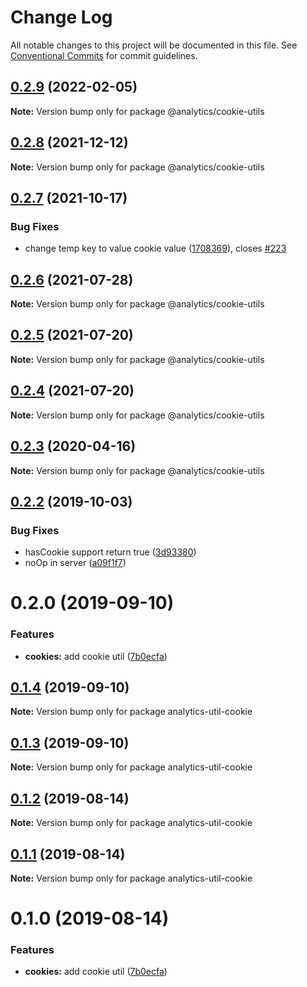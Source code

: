 # Change Log

All notable changes to this project will be documented in this file.
See [Conventional Commits](https://conventionalcommits.org) for commit guidelines.

## [0.2.9](https://github.com/DavidWells/analytics/tree/master/packages/analytics-util-cookie/compare/@analytics/cookie-utils@0.2.8...@analytics/cookie-utils@0.2.9) (2022-02-05)

**Note:** Version bump only for package @analytics/cookie-utils





## [0.2.8](https://github.com/DavidWells/analytics/tree/master/packages/analytics-util-cookie/compare/@analytics/cookie-utils@0.2.7...@analytics/cookie-utils@0.2.8) (2021-12-12)

**Note:** Version bump only for package @analytics/cookie-utils





## [0.2.7](https://github.com/DavidWells/analytics/tree/master/packages/analytics-util-cookie/compare/@analytics/cookie-utils@0.2.6...@analytics/cookie-utils@0.2.7) (2021-10-17)


### Bug Fixes

* change temp key to value cookie value ([1708369](https://github.com/DavidWells/analytics/tree/master/packages/analytics-util-cookie/commit/1708369)), closes [#223](https://github.com/DavidWells/analytics/tree/master/packages/analytics-util-cookie/issues/223)





## [0.2.6](https://github.com/DavidWells/analytics/tree/master/packages/analytics-util-cookie/compare/@analytics/cookie-utils@0.2.5...@analytics/cookie-utils@0.2.6) (2021-07-28)

**Note:** Version bump only for package @analytics/cookie-utils





## [0.2.5](https://github.com/DavidWells/analytics/tree/master/packages/analytics-util-cookie/compare/@analytics/cookie-utils@0.2.4...@analytics/cookie-utils@0.2.5) (2021-07-20)

**Note:** Version bump only for package @analytics/cookie-utils





## [0.2.4](https://github.com/DavidWells/analytics/tree/master/packages/analytics-util-cookie/compare/@analytics/cookie-utils@0.2.3...@analytics/cookie-utils@0.2.4) (2021-07-20)

**Note:** Version bump only for package @analytics/cookie-utils





## [0.2.3](https://github.com/DavidWells/analytics/compare/@analytics/cookie-utils@0.2.2...@analytics/cookie-utils@0.2.3) (2020-04-16)

**Note:** Version bump only for package @analytics/cookie-utils





## [0.2.2](https://github.com/DavidWells/analytics/compare/@analytics/cookie-utils@0.2.0...@analytics/cookie-utils@0.2.2) (2019-10-03)


### Bug Fixes

* hasCookie support return true ([3d93380](https://github.com/DavidWells/analytics/commit/3d93380))
* noOp in server ([a09f1f7](https://github.com/DavidWells/analytics/commit/a09f1f7))





# 0.2.0 (2019-09-10)


### Features

* **cookies:** add cookie util ([7b0ecfa](https://github.com/DavidWells/analytics/commit/7b0ecfa))





## [0.1.4](https://github.com/DavidWells/analytics/compare/analytics-util-cookie@0.1.3...analytics-util-cookie@0.1.4) (2019-09-10)

**Note:** Version bump only for package analytics-util-cookie





## [0.1.3](https://github.com/DavidWells/analytics/compare/analytics-util-cookie@0.1.2...analytics-util-cookie@0.1.3) (2019-09-10)

**Note:** Version bump only for package analytics-util-cookie





## [0.1.2](https://github.com/DavidWells/analytics/compare/analytics-util-cookie@0.1.1...analytics-util-cookie@0.1.2) (2019-08-14)

**Note:** Version bump only for package analytics-util-cookie





## [0.1.1](https://github.com/DavidWells/analytics/compare/analytics-util-cookie@0.1.0...analytics-util-cookie@0.1.1) (2019-08-14)

**Note:** Version bump only for package analytics-util-cookie





# 0.1.0 (2019-08-14)


### Features

* **cookies:** add cookie util ([7b0ecfa](https://github.com/DavidWells/analytics/commit/7b0ecfa))
